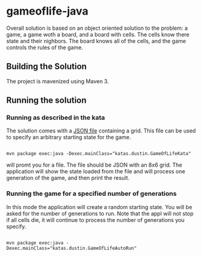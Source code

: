 # gameoflife-java

Overall solution is based on an object oriented solution to the problem: a game, a game woth a board, and a board with cells. The cells know there state and their nighbors. The board knows all of the cells, and the game controls the rules of the game.

## Building the Solution
The project is mavenized using Maven 3.

## Running the solution

### Running as described in the kata

The solution comes with a [JSON file](./data/grid.json) containing a grid. This file can be used to specify an arbitrary starting state for the game.

<code>
mvn package exec:java -Dexec.mainClass="katas.dustin.GameOfLifeKata"
</code>

will promt you for a file. The file should be JSON with an 8x6 grid. The application will show the state loaded from the file and will process one generation of the game, and then print the result.

### Running the game for a specified number of generations

In this mode the application will create a random starting state. You will be asked for the number of generations to run. Note that the appl will not stop if all cells die, it will continue to process the number of generations you specify.

<code>
mvn package exec:java -Dexec.mainClass="katas.dustin.GameOfLifeAutoRun"
</code>
